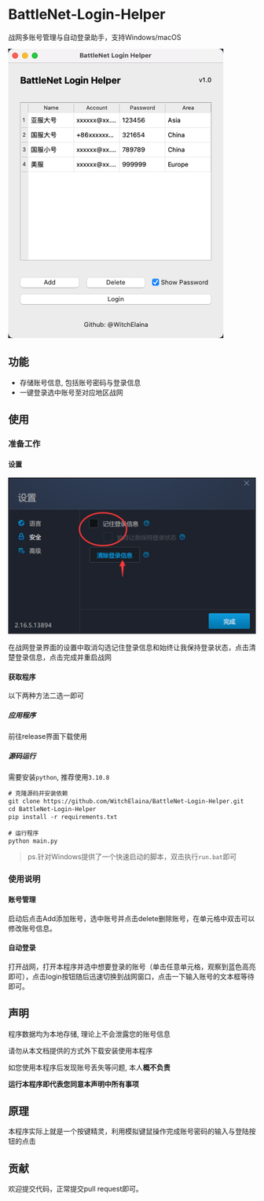 # BattleNet-Login-Helper

战网多账号管理与自动登录助手，支持Windows/macOS

![](./imgs/prev.png)

## 功能

- 存储账号信息, 包括账号密码与登录信息
- 一键登录选中账号至对应地区战网

## 使用

### 准备工作

#### 设置

![](./imgs/set.png)

在战网登录界面的设置中取消勾选记住登录信息和始终让我保持登录状态，点击清楚登录信息，点击完成并重启战网

#### 获取程序

以下两种方法二选一即可

##### 应用程序

前往release界面下载使用

##### 源码运行

需要安装`python`, 推荐使用`3.10.8`

```shell
# 克隆源码并安装依赖
git clone https://github.com/WitchElaina/BattleNet-Login-Helper.git
cd BattleNet-Login-Helper
pip install -r requirements.txt

# 运行程序
python main.py
```

> ps.针对Windows提供了一个快速启动的脚本，双击执行`run.bat`即可

### 使用说明

#### 账号管理

启动后点击Add添加账号，选中账号并点击delete删除账号，在单元格中双击可以修改账号信息。

#### 自动登录

打开战网，打开本程序并选中想要登录的账号（单击任意单元格，观察到蓝色高亮即可），点击login按钮随后迅速切换到战网窗口，点击一下输入账号的文本框等待即可。


## 声明

程序数据均为本地存储, 理论上不会泄露您的账号信息

请勿从本文档提供的方式外下载安装使用本程序

如您使用本程序后发现账号丢失等问题, 本人**概不负责**

**运行本程序即代表您同意本声明中所有事项**


## 原理

本程序实际上就是一个按键精灵，利用模拟键鼠操作完成账号密码的输入与登陆按钮的点击


## 贡献

欢迎提交代码，正常提交pull request即可。
